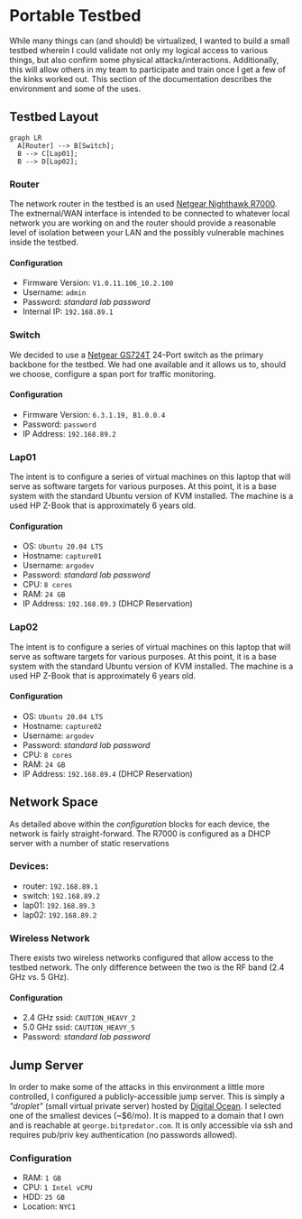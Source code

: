 # Portable Testbed

While many things can (and should) be virtualized, I wanted to build a small testbed wherein I could validate not only my logical access to various things, but also confirm some physical attacks/interactions. Additionally, this will allow others in my team to participate and train once I get a few of the kinks worked out. This section of the documentation describes the environment and some of the uses.

## Testbed Layout

```mermaid
graph LR
  A[Router] --> B[Switch];
  B --> C[Lap01];
  B --> D[Lap02];
```

### Router

The network router in the testbed is an used [Netgear Nighthawk R7000](https://www.netgear.com/home/wifi/routers/r7000/). The extnernal/WAN interface is intended to be connected to whatever local network you are working on and the router should provide a reasonable level of isolation between your LAN and the possibly vulnerable machines inside the testbed.

#### Configuration

- Firmware Version: `V1.0.11.106_10.2.100`
- Username: `admin`
- Password: _standard lab password_
- Internal IP: `192.168.89.1`


### Switch

We decided to use a [Netgear GS724T](https://www.netgear.com/support/product/GS724Tv4.aspx) 24-Port switch as the primary backbone for the testbed. We had one available and it allows us to, should we choose, configure a span port for traffic monitoring.

#### Configuration

- Firmware Version: `6.3.1.19, B1.0.0.4`
- Password: `password`
- IP Address: `192.168.89.2`

### Lap01

The intent is to configure a series of virtual machines on this laptop that will serve as software targets for various purposes. At this point, it is a base system with the standard Ubuntu version of KVM installed. The machine is a used HP Z-Book that is approximately 6 years old.

#### Configuration

- OS: `Ubuntu 20.04 LTS`
- Hostname: `capture01`
- Username: `argodev`
- Password: _standard lab password_
- CPU: `8 cores`
- RAM: `24 GB`
- IP Address: `192.168.89.3` (DHCP Reservation)

### Lap02

The intent is to configure a series of virtual machines on this laptop that will serve as software targets for various purposes. At this point, it is a base system with the standard Ubuntu version of KVM installed. The machine is a used HP Z-Book that is approximately 6 years old.

#### Configuration

- OS: `Ubuntu 20.04 LTS`
- Hostname: `capture02`
- Username: `argodev`
- Password: _standard lab password_
- CPU: `8 cores`
- RAM: `24 GB`
- IP Address: `192.168.89.4` (DHCP Reservation)

## Network Space

As detailed above within the _configuration_ blocks for each device, the network is fairly straight-forward. The R7000 is configured as a DHCP server with a number of static reservations

### Devices:

- router: `192.168.89.1`
- switch: `192.168.89.2`
- lap01: `192.168.89.3`
- lap02: `192.168.89.2`

### Wireless Network

There exists two wireless networks configured that allow access to the testbed network. The only difference between the two is the RF band (2.4 GHz vs. 5 GHz).

#### Configuration

- 2.4 GHz ssid: `CAUTION_HEAVY_2`
- 5.0 GHz ssid: `CAUTION_HEAVY_5`
- Password: _standard lab password_


## Jump Server

In order to make some of the attacks in this environment a little more controlled, I configured a publicly-accessible jump server. This is simply a _"droplet"_ (small virtual private server) hosted by [Digital Ocean](https://www.digitalocean.com/). I selected one of the smallest devices (~$6/mo). It is mapped to a domain that I own and is reachable at `george.bitpredator.com`. It is only accessible via ssh and requires pub/priv key authentication (no passwords allowed).

### Configuration

- RAM: `1 GB`
- CPU: `1 Intel vCPU`
- HDD: `25 GB`
- Location: `NYC1`
